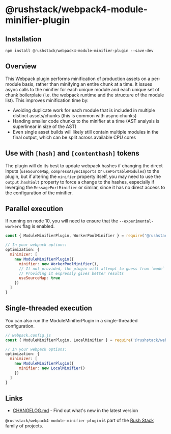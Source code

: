 # @rushstack/webpack4-module-minifier-plugin

## Installation

`npm install @rushstack/webpack4-module-minifier-plugin --save-dev`

## Overview

This Webpack plugin performs minification of production assets on a per-module basis, rather than minifying an entire chunk at a time.
It issues async calls to the minifier for each unique module and each unique set of chunk boilerplate (i.e. the webpack runtime and the structure of the module list).
This improves minification time by:
- Avoiding duplicate work for each module that is included in multiple distinct assets/chunks (this is common with async chunks)
- Handing smaller code chunks to the minifier at a time (AST analysis is superlinear in size of the AST)
- Even single asset builds will likely still contain multiple modules in the final output, which can be split across available CPU cores

## Use with `[hash]` and `[contenthash]` tokens
The plugin will do its best to update webpack hashes if changing the direct inputs (`useSourceMap`, `compressAsyncImports` or `usePortableModules`) to the plugin, but if altering the `minifier` property itself, you may need to use the `output.hashSalt` property to force a change to the hashes, especially if leverging the `MessagePortMinifier` or similar, since it has no direct access to the configuration of the minifier.

## Parallel execution
If running on node 10, you will need to ensure that the `--experimental-workers` flag is enabled.

```js
const { ModuleMinifierPlugin, WorkerPoolMinifier } = require('@rushstack/webpack4-module-minifier-plugin');

// In your webpack options:
optimization: {
  minimizer: [
    new ModuleMinifierPlugin({
      minifier: new WorkerPoolMinifier(),
      // If not provided, the plugin will attempt to guess from `mode` and `devtool`.
      // Providing it expressly gives better results
      useSourceMap: true
    })
  ]
}
```

## Single-threaded execution
You can also run the ModuleMinifierPlugin in a single-threaded configuration.

```js
// webpack.config.js
const { ModuleMinifierPlugin, LocalMinifier } = require('@rushstack/webpack4-module-minifier-plugin');

// In your webpack options:
optimization: {
  minimizer: [
    new ModuleMinifierPlugin({
      minifier: new LocalMinifier()
    })
  ]
}
```

## Links

- [CHANGELOG.md](
  https://github.com/microsoft/rushstack/blob/main/webpack/module-minifier-plugin/CHANGELOG.md) - Find
  out what's new in the latest version

`@rushstack/webpack4-module-minifier-plugin` is part of the [Rush Stack](https://rushstack.io/) family of projects.
